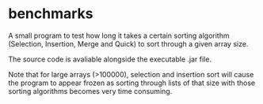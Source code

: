 # benchmarks
A small program to test how long it takes a certain sorting algorithm (Selection, Insertion, Merge and Quick) to sort through a given array size. 

The source code is avaliable alongside the executable .jar file.

Note that for large arrays (>100000), selection and insertion sort will cause the program to appear frozen as sorting through lists of that size with those sorting algorithms becomes very time consuming.
